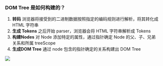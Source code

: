 ### DOM Tree 是如何构建的？

1. **转码** 浏览器将接受到的二进制数据按照指定的编码规则进行解析，将其转化成 HTML 字符串
2. **生成 Tokens** 之后开始 parser，浏览器会将 HTML 字符串解析成 Tokens
3. **构建Nodes** 对 Node 添加特定的属性，通过指针确定 Node 的父、子、兄弟关系和所属 treeScope
4. **生成DOM Tree** 通过 node 包含的指针确定的关系构建出 DOM Tree

![](E:\code\web_blog\docs\question\面试相关\解释问题\网络面试题\images\16d61012055a05d7.jpg)

